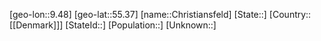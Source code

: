 ﻿---
location: [55.37,9.48]
mapzoom: [7,12] 
mapmarker: city 
type: City
tags:
- geo/City


SpocWebEntityId: 29604
isDeleted: false
confidential: public

---
[geo-lon::9.48]
[geo-lat::55.37]
[name::Christiansfeld]
[State::]
[Country::[[Denmark]]]
[StateId::]
[Population::]
[Unknown::]

